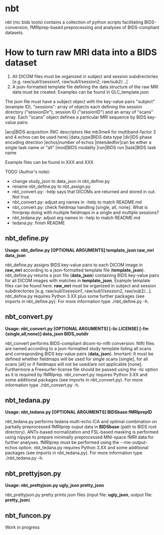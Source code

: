 # nbt

nbt (nic bids tools) contains a collection of python scripts facilitating BIDS-conversion, fMRIprep-based preprocessing and analyses of BIDS-compliant datasets.

# How to turn raw MRI data into a BIDS dataset  

1. All DICOM files must be organized in subject and session subdirectories [e.g. raw/sub1/session1, raw/sub1/session2, raw/sub2/...]
2. A json-formatted template file defining the data structure of the raw MRI data must be created. Examples can be found in GLC_template.json

The json file must have a subject object with the key-value pairs "subject" (example ID), "sessions": array of objects each defining the session directory ("sessionDir"), session ID ("sessionID") and an array of "scans" array. Each "scans" object defines a particular MRI sequence by BIDS key-value pairs:

|acq|BIDS acquisition (NIC descriptors like mb3me4 for multiband-factor 3 and 4 echos can be used here)
|data_type|BIDS data type
|dir|IDS phase encoding direction
|echos|number of echos
|intendedfor|can be either a single task name or "all" 
|mod|BIDS modality
|run|BIDS run
|task|BIDS task name

Example files can be found in XXX and XXX




TODO (Author's note): 
- change study_json to data_json in nbt_define.py
- rename nbt_define.py to nbt_assign.py
- nbt_convert.py: -help says that DICOMs are returned and stored in out. Not true.
- nbt_convert.py: adjust arg names in -help to match README.md
- nbt_convert.py: check fieldmap handling [single, all, none]. What is fmriprep doing with multiple fieldmaps in a single and multiple sessions?
- nbt_tedana.py: adjust arg names in -help to match README.md
- tedana.py: finish README

## nbt_define.py

**Usage: nbt_define.py [OPTIONAL ARGUMENTS] template_json  raw_mri data_json**

nbt_define.py assigns BIDS key-value pairs to each DICOM image in **raw_mri** according to a json-formatted template file (**template_json**). nbt_define.py returns a json file (**data_json**) containing BIDS key-value pairs for all DICOM images with matches in **template_json**. Example template files can be found here. **raw_mri** must be organized in subject and session subdirectories [e.g. raw/sub1/session1, raw/sub1/session2, raw/sub2/...]. nbt_define.py requires Python 3.XX plus some further packages (see imports in nbt_define.py). For more information type ./nbt_define.py -h.

## nbt_convert.py

**Usage: nbt_convert.py [OPTIONAL ARGUMENTS] [-lic LICENSE] [-fm {single,all,none}] data_json BIDS_outdir**

nbt_convert performs BIDS-compliant dicom-to-nifti conversion. Nifti files are named according to a json-formatted study template listing all scans and corresponding BIDS key-value pairs (**data_json**). Imortant: It must be defined whether fieldmaps will be used for single scans [single], for all scans [all] or if fieldmaps will not be used/are not applicable [none]. Furthermore a Freesurfer-license file should be passed using the -lic option as it is required by fMRIprep. nbt_convert.py requires Python 3.XX and some additional packages (see imports in nbt_convert.py). For more information type ./nbt_convert.py -h.

## nbt_tedana.py

**Usage: nbt_tedana.py [OPTIONAL ARGUMENTS] BIDSbase fMRIprepID**

nbt_tedana.py performs tedana multi-echo ICA and optimal combination on partially preprocessed fMRIprep ouput data in **BIDSbase** (path to BIDS root directory). ANTs-based normalization and FSL-based masking is performed using nipype to prepare minimally preprocessed MNI-space fMRI data for further analyses. fMRIprep must be performed using the --me-output-echos option. nbt_tedana.py requires Python 3.XX and some additional packages (see imports in nbt_tedana.py). For more information type ./nbt_tedana.py -h.

## nbt_prettyjson.py

**Usage: nbt_prettyjson.py ugly_json pretty_json**

nbt_prettyjson.py pretty prints json files (input file: **ugly_json**, output file: **pretty_json**)

## nbt_funcon.py

Work in progress

